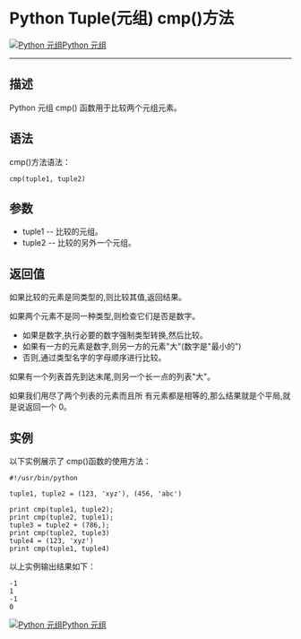 Python Tuple(元组) cmp()方法
========================

[![Python 元组](../images/up.gif)Python 元组](python-tuples.html)

* * *

描述
--

Python 元组 cmp() 函数用于比较两个元组元素。

语法
--

cmp()方法语法：
```
cmp(tuple1, tuple2)
```
参数
--

*   tuple1 -- 比较的元组。
*   tuple2 -- 比较的另外一个元组。

返回值
---

如果比较的元素是同类型的,则比较其值,返回结果。

如果两个元素不是同一种类型,则检查它们是否是数字。

*   如果是数字,执行必要的数字强制类型转换,然后比较。
*   如果有一方的元素是数字,则另一方的元素"大"(数字是"最小的")
*   否则,通过类型名字的字母顺序进行比较。

如果有一个列表首先到达末尾,则另一个长一点的列表"大"。

如果我们用尽了两个列表的元素而且所 有元素都是相等的,那么结果就是个平局,就是说返回一个 0。

实例
--

以下实例展示了 cmp()函数的使用方法：
```
#!/usr/bin/python

tuple1, tuple2 = (123, 'xyz'), (456, 'abc')

print cmp(tuple1, tuple2);
print cmp(tuple2, tuple1);
tuple3 = tuple2 + (786,);
print cmp(tuple2, tuple3)
tuple4 = (123, 'xyz')
print cmp(tuple1, tuple4)
```
以上实例输出结果如下：
```
-1
1
-1
0
```
[![Python 元组](../images/up.gif)Python 元组](python-tuples.html)